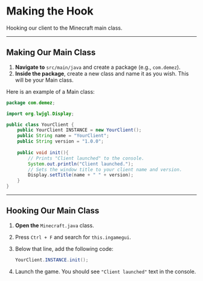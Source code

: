 # Making the Hook

Hooking our client to the Minecraft main class.

---

## Making Our Main Class

1. **Navigate to** `src/main/java` and create a package (e.g., `com.demez`).
2. **Inside the package**, create a new class and name it as you wish. This will be your Main class.

Here is an example of a Main class:

```java
package com.demez;

import org.lwjgl.Display;

public class YourClient {
    public YourClient INSTANCE = new YourClient();
    public String name = "YourClient";
    public String version = "1.0.0";
    
    public void init(){
        // Prints "Client launched" to the console.
        System.out.println("Client launched.");
        // Sets the window title to your client name and version.
        Display.setTitle(name + " " + version);
    }
}
```

---

## Hooking Our Main Class

1. **Open the** `Minecraft.java` class.
2. Press `Ctrl + F` and search for `this.ingamegui`.
3. Below that line, add the following code:

   ```java
   YourClient.INSTANCE.init();
   ```

4. Launch the game. You should see `"Client launched"` text in the console.
